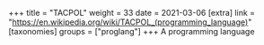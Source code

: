 +++
title = "TACPOL"
weight = 33
date = 2021-03-06
[extra]
link = "https://en.wikipedia.org/wiki/TACPOL_(programming_language)"
[taxonomies]
groups = ["proglang"]
+++
A programming language

